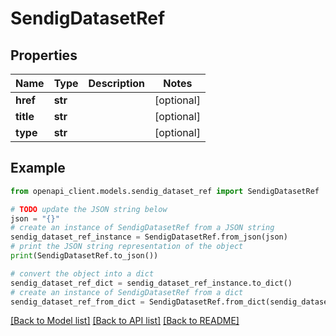 # SendigDatasetRef


## Properties

Name | Type | Description | Notes
------------ | ------------- | ------------- | -------------
**href** | **str** |  | [optional] 
**title** | **str** |  | [optional] 
**type** | **str** |  | [optional] 

## Example

```python
from openapi_client.models.sendig_dataset_ref import SendigDatasetRef

# TODO update the JSON string below
json = "{}"
# create an instance of SendigDatasetRef from a JSON string
sendig_dataset_ref_instance = SendigDatasetRef.from_json(json)
# print the JSON string representation of the object
print(SendigDatasetRef.to_json())

# convert the object into a dict
sendig_dataset_ref_dict = sendig_dataset_ref_instance.to_dict()
# create an instance of SendigDatasetRef from a dict
sendig_dataset_ref_from_dict = SendigDatasetRef.from_dict(sendig_dataset_ref_dict)
```
[[Back to Model list]](../README.md#documentation-for-models) [[Back to API list]](../README.md#documentation-for-api-endpoints) [[Back to README]](../README.md)


